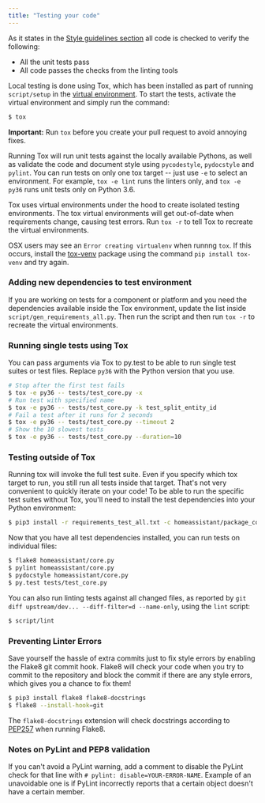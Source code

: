 ```yaml
---
title: "Testing your code"
---
```


As it states in the [Style guidelines section](development_guidelines.md) all code is checked to verify the following:

- All the unit tests pass
- All code passes the checks from the linting tools

Local testing is done using Tox, which has been installed as part of running `script/setup` in the [virtual environment](development_environment.md). To start the tests, activate the virtual environment and simply run the command:

```bash
$ tox
```
**Important:** Run `tox` before you create your pull request to avoid annoying fixes.

Running Tox will run unit tests against the locally available Pythons, as well as validate the code and document style using `pycodestyle`, `pydocstyle` and  `pylint`. You can run tests on only one tox target -- just use `-e` to select an environment. For example, `tox -e lint` runs the linters only, and `tox -e py36` runs unit tests only on Python 3.6.

Tox uses virtual environments under the hood to create isolated testing environments. The tox virtual environments will get out-of-date when requirements change, causing test errors. Run `tox -r` to tell Tox to recreate the virtual environments.

OSX users may see an `Error creating virtualenv` when runnng `tox`. If this occurs, install the [tox-venv](https://pypi.org/project/tox-venv/) package using the command `pip install tox-venv` and try again.

### Adding new dependencies to test environment

If you are working on tests for a component or platform and you need the dependencies available inside the Tox environment, update the list inside `script/gen_requirements_all.py`. Then run the script and then run `tox -r` to recreate the virtual environments.

### Running single tests using Tox

You can pass arguments via Tox to py.test to be able to run single test suites or test files. Replace `py36` with the Python version that you use.

```bash
# Stop after the first test fails
$ tox -e py36 -- tests/test_core.py -x
# Run test with specified name
$ tox -e py36 -- tests/test_core.py -k test_split_entity_id
# Fail a test after it runs for 2 seconds
$ tox -e py36 -- tests/test_core.py --timeout 2
# Show the 10 slowest tests
$ tox -e py36 -- tests/test_core.py --duration=10
```

### Testing outside of Tox

Running tox will invoke the full test suite. Even if you specify which tox target to run, you still run all tests inside that target. That's not very convenient to quickly iterate on your code! To be able to run the specific test suites without Tox, you'll need to install the test dependencies into your Python environment:

```bash
$ pip3 install -r requirements_test_all.txt -c homeassistant/package_constraints.txt
```

Now that you have all test dependencies installed, you can run tests on individual files:

```bash
$ flake8 homeassistant/core.py
$ pylint homeassistant/core.py
$ pydocstyle homeassistant/core.py
$ py.test tests/test_core.py
```

You can also run linting tests against all changed files, as reported by `git diff upstream/dev... --diff-filter=d --name-only`, using the `lint` script:

```bash
$ script/lint
```

### Preventing Linter Errors

Save yourself the hassle of extra commits just to fix style errors by enabling the Flake8 git commit hook. Flake8 will check your code when you try to commit to the repository and block the commit if there are any style errors, which gives you a chance to fix them!

```bash
$ pip3 install flake8 flake8-docstrings
$ flake8 --install-hook=git
```

The `flake8-docstrings` extension will check docstrings according to [PEP257](https://www.python.org/dev/peps/pep-0257/) when running Flake8.

### Notes on PyLint and PEP8 validation

If you can't avoid a PyLint warning, add a comment to disable the PyLint check for that line with `# pylint: disable=YOUR-ERROR-NAME`. Example of an unavoidable one is if PyLint incorrectly reports that a certain object doesn't have a certain member.
